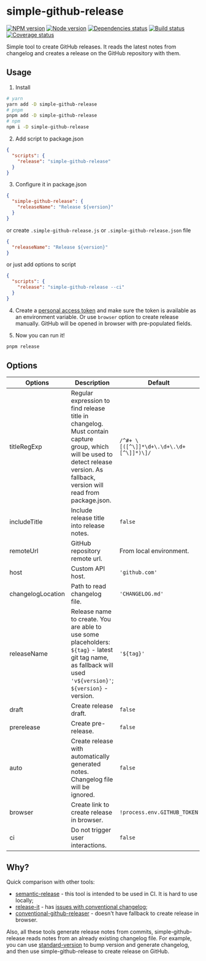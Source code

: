 # simple-github-release

[![NPM version][npm]][npm-url]
[![Node version][node]][node-url]
[![Dependencies status][deps]][deps-url]
[![Build status][build]][build-url]
[![Coverage status][coverage]][coverage-url]

[npm]: https://img.shields.io/npm/v/simple-github-release.svg
[npm-url]: https://www.npmjs.com/package/simple-github-release

[node]: https://img.shields.io/node/v/simple-github-release.svg
[node-url]: https://nodejs.org

[deps]: https://img.shields.io/librariesio/release/npm/simple-github-release
[deps-url]: https://libraries.io/npm/simple-github-release/tree

[build]: https://img.shields.io/github/workflow/status/TrigenSoftware/simple-github-release/CI.svg
[build-url]: https://github.com/TrigenSoftware/simple-github-release/actions

[coverage]: https://img.shields.io/coveralls/TrigenSoftware/simple-github-release.svg
[coverage-url]: https://coveralls.io/r/TrigenSoftware/simple-github-release

Simple tool to create GitHub releases. It reads the latest notes from changelog and creates a release on the GitHub repository with them.

## Usage

1. Install

```bash
# yarn
yarn add -D simple-github-release
# pnpm
pnpm add -D simple-github-release
# npm
npm i -D simple-github-release
```

2. Add script to package.json

```json
{
  "scripts": {
    "release": "simple-github-release"
  }
}
```

3. Configure it in package.json

```json
{
  "simple-github-release": {
    "releaseName": "Release ${version}"
  }
}
```

or create `.simple-github-release.js` or `.simple-github-release.json` file

```json
{
  "releaseName": "Release ${version}"
}
```

or just add options to script

```json
{
  "scripts": {
    "release": "simple-github-release --ci"
  }
}
```

4. Create a [personal access token](https://github.com/settings/tokens/new?scopes=repo&description=simple-github-release) and make sure the token is available as an environment variable. Or use `browser` option to create release manually. GitHub will be opened in browser with pre-populated fields.

5. Now you can run it!

```bash
pnpm release
```

## Options

| Options | Description | Default |
|---------|-------------|---------|
| titleRegExp | Regular expression to find release title in changelog. Must contain capture group, which will be used to detect release version. As fallback, version will read from package.json. | `/^#+ \[([^\]]*\d+\.\d+\.\d+[^\]]*)\]/` |
| includeTitle | Include release title into release notes. | `false` |
| remoteUrl | GitHub repository remote url. | From local environment. |
| host | Custom API host. | `'github.com'` |
| changelogLocation | Path to read changelog file. | `'CHANGELOG.md'` |
| releaseName | Release name to create. You are able to use some placeholders: `${tag}` - latest git tag name, as fallback will used `'v${version}'`; `${version}` - version. | `'${tag}'` |
| draft | Create release draft. | `false` |
| prerelease | Create pre-release. | `false` |
| auto | Create release with automatically generated notes. Changelog file will be ignored. | `false` |
| browser | Create link to create release in browser. | `!process.env.GITHUB_TOKEN` |
| ci | Do not trigger user interactions. | `false` |

## Why?

Quick comparison with other tools:

- [semantic-release](https://github.com/semantic-release/semantic-release) - this tool is intended to be used in CI. It is hard to use locally;
- [release-it](https://github.com/release-it/release-it) - has [issues with conventional changelog](https://github.com/release-it/conventional-changelog/issues);
- [conventional-github-releaser](https://github.com/conventional-changelog/releaser-tools/tree/master/packages/conventional-github-releaser) - doesn't have fallback to create release in browser.

Also, all these tools generate release notes from commits, simple-github-release reads notes from an already existing changelog file. For example, you can use [standard-version](https://github.com/conventional-changelog/standard-version) to bump version and generate changelog, and then use simple-github-release to create release on GitHub.
